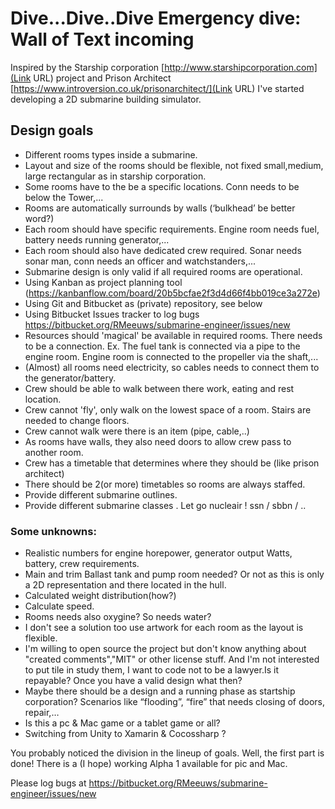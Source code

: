 # Dive...Dive..Dive   Emergency dive: Wall of Text incoming #

Inspired by the Starship corporation [http://www.starshipcorporation.com](Link URL) project and Prison Architect [https://www.introversion.co.uk/prisonarchitect/](Link URL) I've started developing a 2D submarine building simulator. 

## Design goals ##

* Different rooms types inside a submarine. 
* Layout and size of the rooms should be flexible, not fixed  small,medium, large rectangular as in starship corporation.
* Some rooms have to the be a specific locations. Conn needs to be below the Tower,...
* Rooms are automatically surrounds by walls (‘bulkhead’ be better word?)
* Each room should have specific requirements. Engine room needs fuel, battery needs running generator,...
* Each room should also have dedicated crew required. Sonar needs sonar man, conn needs an officer and watchstanders,...
* Submarine design is only valid if all required rooms are operational.
* Using Kanban as project planning tool (https://kanbanflow.com/board/20b5bcfae2f3d4d66f4bb019ce3a272e)
* Using Git and Bitbucket as (private) repository, see below
* Using Bitbucket Issues tracker to log bugs https://bitbucket.org/RMeeuws/submarine-engineer/issues/new
* Resources should 'magical' be available in required rooms. There needs to be a connection. Ex. The fuel tank is connected via a pipe to the engine room. Engine room is connected to the propeller via the shaft,...
* (Almost) all rooms need electricity, so cables needs to connect them to the generator/battery.
* Crew should be able to walk between there work, eating and rest location.
* Crew cannot 'fly', only walk on the lowest space of a room. Stairs are needed to change floors.
* Crew cannot walk were there is an item (pipe, cable,..)
* As rooms have walls, they also need doors to allow crew pass to another room.
* Crew has a timetable that determines where they should be (like prison architect)
* There should be 2(or more) timetables so rooms are always staffed.
* Provide different submarine outlines.
* Provide different submarine classes . Let go nucleair !  ssn / sbbn / ..


### Some unknowns: ###
* Realistic numbers for engine horepower, generator output Watts, battery, crew requirements.
* Main and trim Ballast tank and pump room needed?  Or not as this is only a 2D representation and there located in the hull.
* Calculated weight distribution(how?)
* Calculate speed.
* Rooms needs also oxygine? So needs water?
* I don't see a solution too use artwork for each room as the layout is flexible.
* I'm willing to open source the project but don't know anything about "created comments","MIT" or other license stuff. And I'm not interested to put tile in study them, I want to code not to be a lawyer.Is it repayable? Once you have a valid design what then?
* Maybe there should be a design and a running phase as startship corporation? Scenarios like “flooding”, “fire” that needs closing of doors, repair,…
* Is this a pc & Mac game or a tablet game or all?
* Switching from Unity to Xamarin & Cocossharp ?


You probably noticed the division in the lineup of goals. 
Well, the first part is done! There is a (I hope) working Alpha 1 available for pic and Mac.


Please log bugs at https://bitbucket.org/RMeeuws/submarine-engineer/issues/new